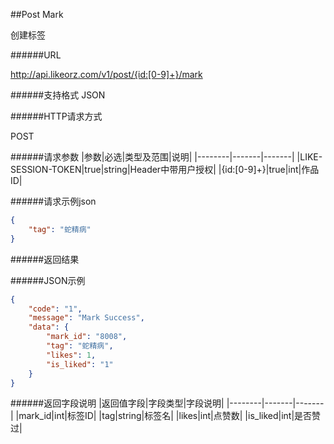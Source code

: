 ##Post Mark创建标签######URLhttp://api.likeorz.com/v1/post/{id:[0-9]+}/mark######支持格式JSON######HTTP请求方式POST######请求参数|参数|必选|类型及范围|说明||--------|-------|-------||LIKE-SESSION-TOKEN|true|string|Header中带用户授权||{id:[0-9]+}|true|int|作品ID|######请求示例json```json{    "tag": "蛇精病"}```######返回结果######JSON示例```json{    "code": "1",     "message": "Mark Success",     "data": {        "mark_id": "8008",         "tag": "蛇精病",         "likes": 1,         "is_liked": "1"    }}```######返回字段说明|返回值字段|字段类型|字段说明||--------|-------|-------||mark_id|int|标签ID||tag|string|标签名||likes|int|点赞数||is_liked|int|是否赞过|